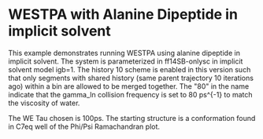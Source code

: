 # WESTPA with Alanine Dipeptide in implicit solvent

This example demonstrates running WESTPA using alanine dipeptide in implicit solvent. The system is parameterized in ff14SB-onlysc in implicit solvent model igb=1. The history 10 scheme is enabled in this version such that only segments with shared history (same parent trajectory 10 iterations ago) within a bin are allowed to be merged together. The "80" in the name indicate that the gamma_ln collision frequency is set to 80 ps^{-1} to match the viscosity of water. 

The WE Tau chosen is 100ps. The starting structure is a conformation found in C7eq well of the Phi/Psi Ramachandran plot.

